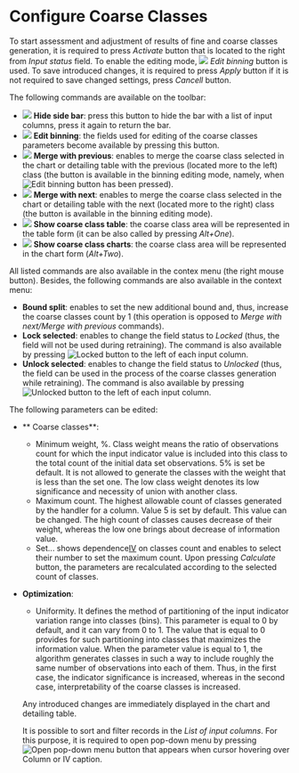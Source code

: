 # Configure Coarse Classes

To start assessment and adjustment of results of fine and coarse classes generation, it is required to press *Activate* button that is located to the right from *Input status* field. To enable the editing mode, ![](../../../images/icons/toolbar-controls_18x18/toolbar-controls_18x18_manual-editing_default.svg) *Edit binning* button is used. To save introduced changes, it is required to press *Apply* button if it is not required to save changed settings, press *Cancell* button.

The following commands are available on the toolbar:

* ![](../../../images/icons/toolbar-controls_18x18/toolbar-controls_18x18_toggle-left-panel_default.svg) **Hide side bar**: press this button to hide the bar with a list of input columns, press it again to return the bar.
* ![](../../../images/icons/toolbar-controls_18x18/toolbar-controls_18x18_manual-editing_default.svg) **Edit binning**: the fields used for editing of the coarse classes parameters become available by pressing this button.
* ![](../../../images/icons/toolbar-controls_18x18/toolbar-controls_18x18_merge-left_default.svg) **Merge with previous**: enables to merge the coarse class selected in the chart or detailing table with the previous (located more to the left) class (the button is available in the binning editing mode, namely, when ![Edit binning](../../../images/icons/toolbar-controls_18x18/toolbar-controls_18x18_manual-editing_default.svg) button has been pressed).
* ![](../../../images/icons/toolbar-controls_18x18/toolbar-controls_18x18_merge-right_default.svg) **Merge with next**: enables to merge the coarse class selected in the chart or detailing table with the next (located more to the right) class (the button is available in the binning editing mode).
* ![](../../../images/icons/toolbar-controls_18x18/toolbar-controls_18x18_table-view_default.svg) **Show coarse class table**: the coarse class area will be represented in the table form (it can be also called by pressing *Alt+One*).
* ![](../../../images/icons/toolbar-controls_18x18/toolbar-controls_18x18_chart_default.svg) **Show coarse class charts**: the coarse class area will be represented in the chart form (*Alt+Two*).

All listed commands are also available in the contex menu (the right mouse button). Besides, the following commands are also available in the context menu:
* **Bound split**: enables to set the new additional bound and, thus, increase the coarse classes count by 1 (this operation is opposed to *Merge with next/Merge with previous* commands).
* **Lock selected**: enables to change the field status to *Locked* (thus, the field will not be used during retraining). The command is also available by pressing ![Locked](../../../images/icons/toolbar-controls_18x18/toolbar-controls_18x18_locked_default.svg) button to the left of each input column.
* **Unlock selected**: enables to change the field status to *Unlocked* (thus, the field can be used in the process of the coarse classes generation while retraining). The command is also available by pressing ![Unlocked](../../../images/icons/toolbar-controls_18x18/toolbar-controls_18x18_unlocked_default.svg) button to the left of each input column.

The following parameters can be edited:

* ** Coarse сlasses**:
   * Minimum weight, %. Class weight means the ratio of observations count for which the input indicator value is included into this class to the total count of the initial data set observations. 5% is set be default. It is not allowed to generate the classes with the weight that is less than the set one. The low class weight denotes its low significance and necessity of union with another class.
   * Maximum count. The highest allowable count of classes generated by the handler for a column. Value 5 is set by default. This value can be changed. The high count of classes causes decrease of their weight, whereas the low one brings about decrease of information value.
   * Set... shows dependence[IV](https://wiki.loginom.ru/articles/coefficient-iv.html) on classes count and enables to select their number to set the maximum count. Upon pressing *Calculate* button, the parameters are recalculated according to the selected count of classes.

* **Optimization**:
   * Uniformity. It defines the method of partitioning of the input indicator variation range into classes (bins). This parameter is equal to 0 by default, and it can vary from 0 to 1. The value that is equal to 0 provides for such partitioning into classes that maximizes the information value. When the parameter value is equal to 1, the algorithm generates classes in such a way to include roughly the same number of observations into each of them. Thus, in the first case, the indicator significance is increased, whereas in the second case, interpretability of the coarse classes is increased.


   Any introduced changes are immediately displayed in the chart and detailing table.

   It is possible to sort and filter records in the *List of input columns*. For this purpose, it is required to open pop-down menu by pressing ![Open pop-down menu](../../../images/icons/toolbar-controls_18x18/toolbar-controls_18x18_down_default.svg) button that appears when cursor hovering over Column or IV caption.
